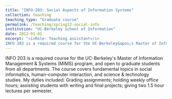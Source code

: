 ```yaml
---
title: "INFO-203: Social Aspects of Information Systems"
collection: teaching
teaching_type: "Graduate course"
permalink: /teaching/spring12-social-info
institution: "UC-Berkeley School of Information"
date: 2012-01-01
excerpt: "<i>Role: Teaching assistant</i>
INFO 203 is a required course for the UC-Berkeley&apos;s Master of Information Management &amp; Systems (MIMS) program, and open to graduate students from all departments."
---
```


INFO 203 is a required course for the UC-Berkeley&apos;s Master of Information Management &amp; Systems (MIMS) program, and open to graduate students from all departments. The course covers fundamental topics in social informatics, human-computer interaction, and science &amp; technology studies. My duties included: Grading assignments; holding weekly office hours; assisting students with writing and final projects; giving two 1.5 hour lectures per semester. 
